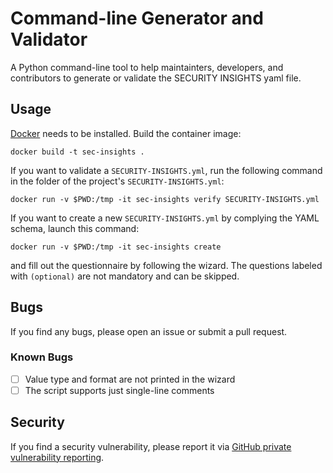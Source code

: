 # Command-line Generator and Validator

A Python command-line tool to help maintainters, developers, and contributors to generate or validate the SECURITY INSIGHTS yaml file.

## Usage

[Docker](https://www.docker.com/) needs to be installed. Build the container image:

```
docker build -t sec-insights .
```

If you want to validate a `SECURITY-INSIGHTS.yml`, run the following command in the folder of the project's `SECURITY-INSIGHTS.yml`:

```
docker run -v $PWD:/tmp -it sec-insights verify SECURITY-INSIGHTS.yml
```

If you want to create a new `SECURITY-INSIGHTS.yml` by complying the YAML schema, launch this command:

```
docker run -v $PWD:/tmp -it sec-insights create
```

and fill out the questionnaire by following the wizard. The questions labeled with `(optional)` are not mandatory and can be skipped.

## Bugs

If you find any bugs, please open an issue or submit a pull request.

### Known Bugs

- [ ] Value type and format are not printed in the wizard
- [ ] The script supports just single-line comments

## Security

If you find a security vulnerability, please report it via [GitHub private vulnerability reporting](https://docs.github.com/en/code-security/security-advisories/guidance-on-reporting-and-writing-information-about-vulnerabilities/privately-reporting-a-security-vulnerability).



